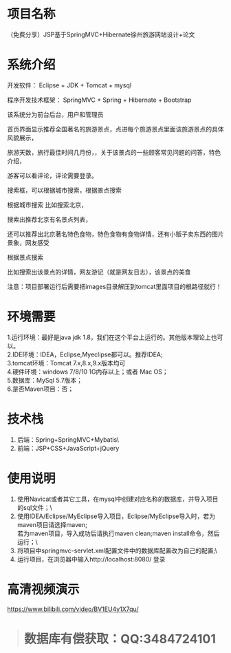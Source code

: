 # 项目名称

（免费分享）JSP基于SpringMVC+Hibernate徐州旅游网站设计+论文

# 系统介绍
开发软件： Eclipse + JDK + Tomcat + mysql

程序开发技术框架： SpringMVC + Spring + Hibernate + Bootstrap

该系统分为前台后台，用户和管理员

首页界面显示推荐全国著名的旅游景点，点进每个旅游景点里面该旅游景点的具体风貌展示，

旅游天数，旅行最佳时间几月份，，关于该景点的一些顾客常见问题的问答，特色介绍，

游客可以看评论，评论需要登录。

搜索框，可以根据城市搜索，根据景点搜索

根据城市搜索 比如搜索北京，

搜索出推荐北京有名景点列表，

还可以推荐出北京著名特色食物，特色食物有食物详情，还有小贩子卖东西的图片景象，网友感受

根据景点搜索

比如搜索出该景点的详情，网友游记（就是网友日志），该景点的美食

注意：项目部署运行后需要把images目录解压到tomcat里面项目的根路径就行！

# 环境需要

1.运行环境：最好是java jdk 1.8，我们在这个平台上运行的。其他版本理论上也可以。\
2.IDE环境：IDEA，Eclipse,Myeclipse都可以。推荐IDEA;\
3.tomcat环境：Tomcat 7.x,8.x,9.x版本均可\
4.硬件环境：windows 7/8/10 1G内存以上；或者 Mac OS； \
5.数据库：MySql 5.7版本；\
6.是否Maven项目：否；

# 技术栈

1. 后端：Spring+SpringMVC+Mybatis\
2. 前端：JSP+CSS+JavaScript+jQuery

# 使用说明

1. 使用Navicat或者其它工具，在mysql中创建对应名称的数据库，并导入项目的sql文件；\
2. 使用IDEA/Eclipse/MyEclipse导入项目，Eclipse/MyEclipse导入时，若为maven项目请选择maven;\
若为maven项目，导入成功后请执行maven clean;maven install命令，然后运行；\
3. 将项目中springmvc-servlet.xml配置文件中的数据库配置改为自己的配置;\
4. 运行项目，在浏览器中输入http://localhost:8080/ 登录

# 高清视频演示

https://www.bilibili.com/video/BV1EU4y1X7qu/

> # **数据库有偿获取：QQ:3484724101**

​